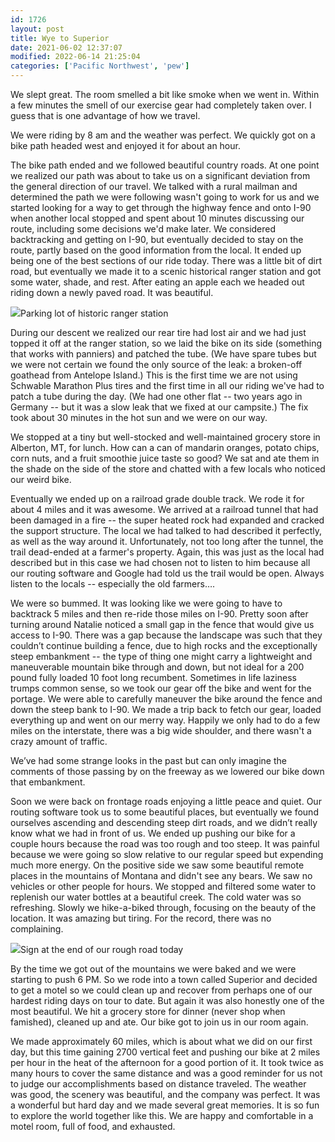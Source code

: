 ```yaml
---
id: 1726
layout: post
title: Wye to Superior
date: 2021-06-02 12:37:07
modified: 2022-06-14 21:25:04
categories: ['Pacific Northwest', 'pew']
---
```



We slept great. The room smelled a bit like smoke when we went in. Within a few minutes the smell of our exercise gear had completely taken over. I guess that is one advantage of how we travel.




We were riding by 8 am and the weather was perfect. We quickly got on a bike path headed west and enjoyed it for about an hour. 




The bike path ended and we followed beautiful country roads. At one point we realized our path was about to take us on a significant deviation from the general direction of our travel. We talked with a rural mailman and determined the path we were following wasn't going to work for us and we started looking for a way to get through the highway fence and onto I-90 when another local stopped and spent about 10 minutes discussing our route, including some decisions we'd make later. We considered backtracking and getting on I-90, but eventually decided to stay on the route, partly based on the good information from the local. It ended up being one of the best sections of our ride today. There was a little bit of dirt road, but eventually we made it to a scenic historical ranger station and got some water, shade, and rest. After eating an apple each we headed out riding down a newly paved road. It was beautiful.




![](https://ride.whitings.org/wp-content/uploads/2021/06/img_1100-1024x768.jpg)Parking lot of historic ranger station


During our descent we realized our rear tire had lost air and we had just topped it off at the ranger station, so we laid the bike on its side (something that works with panniers) and patched the tube. (We have spare tubes but we were not certain we found the only source of the leak: a broken-off goathead from Antelope Island.) This is the first time we are not using Schwable Marathon Plus tires and the first time in all our riding we've had to patch a tube during the day. (We had one other flat -- two years ago in Germany -- but it was a slow leak that we fixed at our campsite.) The fix took about 30 minutes in the hot sun and we were on our way.




We stopped at a tiny but well-stocked and well-maintained grocery store in Alberton, MT, for lunch. How can a can of mandarin oranges, potato chips, corn nuts, and a fruit smoothie juice taste so good? We sat and ate them in the shade on the side of the store and chatted with a few locals who noticed our weird bike. 




Eventually we ended up on a railroad grade double track. We rode it for about 4 miles and it was awesome. We arrived at a railroad tunnel that had been damaged in a fire -- the super heated rock had expanded and cracked the support structure. The local we had talked to had described it perfectly, as well as the way around it. Unfortunately, not too long after the tunnel, the trail dead-ended at a farmer's property. Again, this was just as the local had described but in this case we had chosen not to listen to him because all our routing software and Google had told us the trail would be open. Always listen to the locals -- especially the old farmers….




We were so bummed. It was looking like we were going to have to backtrack 5 miles and then re-ride those miles on I-90. Pretty soon after turning around Natalie noticed a small gap in the fence that would give us access to I-90. There was a gap because the landscape was such that they couldn’t continue building a fence, due to high rocks and the exceptionally steep embankment -- the type of thing one might carry a lightweight and maneuverable mountain bike through and down, but not ideal for a 200 pound fully loaded 10 foot long recumbent. Sometimes in life laziness trumps common sense, so we took our gear off the bike and went for the portage. We were able to carefully maneuver the bike around the fence and down the steep bank to I-90. We made a trip back to fetch our gear, loaded everything up and went on our merry way. Happily we only had to do a few miles on the interstate, there was a big wide shoulder, and there wasn't a crazy amount of traffic.




We’ve had some strange looks in the past but can only imagine the comments of those passing by on the freeway as we lowered our bike down that embankment.




Soon we were back on frontage roads enjoying a little peace and quiet. Our routing software took us to some beautiful places, but eventually we found ourselves ascending and descending steep dirt roads, and we didn’t really know what we had in front of us. We ended up pushing our bike for a couple hours because the road was too rough and too steep. It was painful because we were going so slow relative to our regular speed but expending much more energy. On the positive side we saw some beautiful remote places in the mountains of Montana and didn't see any bears. We saw no vehicles or other people for hours. We stopped and filtered some water to replenish our water bottles at a beautiful creek. The cold water was so refreshing. Slowly we hike-a-biked through, focusing on the beauty of the location. It was amazing but tiring. For the record, there was no complaining.




![](https://ride.whitings.org/wp-content/uploads/2021/06/img_1122-copy-691x1024.jpg)Sign at the end of our rough road today


By the time we got out of the mountains we were baked and we were starting to push 6 PM. So we rode into a town called Superior and decided to get a motel so we could clean up and recover from perhaps one of our hardest riding days on tour to date. But again it was also honestly one of the most beautiful. We hit a grocery store for dinner (never shop when famished), cleaned up and ate. Our bike got to join us in our room again.




We made approximately 60 miles, which is about what we did on our first day, but this time gaining 2700 vertical feet and pushing our bike at 2 miles per hour in the heat of the afternoon for a good portion of it. It took twice as many hours to cover the same distance and was a good reminder for us not to judge our accomplishments based on distance traveled. The weather was good, the scenery was beautiful, and the company was perfect. It was a wonderful but hard day and we made several great memories. It is so fun to explore the world together like this. We are happy and comfortable in a motel room, full of food, and exhausted.



